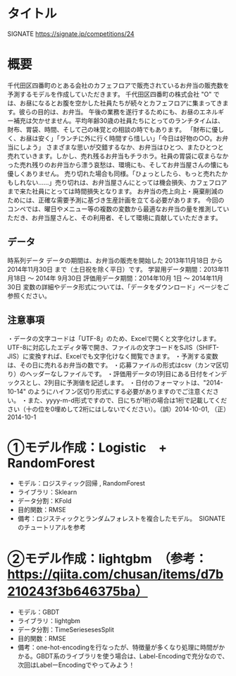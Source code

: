 # タイトル
SIGNATE 
https://signate.jp/competitions/24

# 概要
千代田区四番町のとある会社のカフェフロアで販売されているお弁当の販売数を予測するモデルを作成していただきます。
千代田区四番町の株式会社 "O" では、お昼になるとお腹を空かした社員たちが続々とカフェフロアに集まってきます。彼らの目的は、お弁当。
午後の業務を遂行するためにも、お昼のエネルギー補充は欠かせません。平均年齢30歳の社員たちにとってのランチタイムは、財布、胃袋、時間、そして己の味覚との相談の時でもあります。
「財布に優しく、お昼は安く」「ランチに外に行く時間すら惜しい」「今日は好物の○○。お弁当にしよう」
さまざまな思いが交錯するなか、お弁当はひとつ、またひとつと売れていきます。しかし、売れ残るお弁当もチラホラ。社員の胃袋に収まらなかった売れ残りのお弁当から漂う哀愁は、環境にも、そしてお弁当屋さんの懐にも優しくありません。
売り切れた場合も同様。「ひょっとしたら、もっと売れたかもしれない……」売り切れは、お弁当屋さんにとっては機会損失、カフェフロアまで来た社員にとっては時間損失となります。
お弁当の売上向上・廃棄削減のためには、正確な需要予測に基づき生産計画を立てる必要があります。
今回のコンペでは、曜日やメニュー等の複数の変数から最適なお弁当の量を推測していただき、お弁当屋さんと、その利用者、そして環境に貢献していただきます。 
## データ
時系列データ
データの期間は、お弁当の販売を開始した 2013年11月18日 から 2014年11月30日 まで（土日祝を除く平日）です。
学習用データ期間：2013年11月18日 ～ 2014年 9月30日
評価用データ期間：2014年10月 1日 ～ 2014年11月30日
変数の詳細やデータ形式については、「データをダウンロード」ページをご参照ください。

## 注意事項
・データの文字コードは「UTF-8」のため、Excelで開くと文字化けします。​UTF-8に対応したエディタ等で開き、ファイルの文字コードを​SJIS（SHIFT-JIS）に変換すれば、Excelでも文字化けなく閲覧できます。
・予測する変数は、その日に売れるお弁当の数です。
・応募ファイルの形式はcsv（カンマ区切り）のヘッダーなしファイルです。
・評価用データの1列目にある日付をインデックスとし、2列目に予測値を記述します。
・日付のフォーマットは、"2014-10-14" のようにハイフン区切り形式にする必要がありますのでご注意ください。
・また、yyyy-m-d形式ですので、日にちが1桁の場合は1桁で記載してください（十の位を0埋めして2桁にはしないでください）。（誤）2014-10-01, （正）2014-10-1

# ①モデル作成：Logistic　+ RandomForest
- モデル：ロジスティック回帰 , RandomForest 
- ライブラリ：Sklearn
- データ分割：KFold
- 目的関数：RMSE 
- 備考：ロジスティックとランダムフォレストを複合したモデル。　SIGNATEのチュートリアルを参考

# ②モデル作成：lightgbm　（参考：https://qiita.com/chusan/items/d7b210243f3b646375ba）
- モデル：GBDT
- ライブラリ：lightgbm
- データ分割：TimeSeriesesesSplit
- 目的関数：RMSE
- 備考：one-hot-encodingを行なったが、特徴量が多くなり処理に時間がかかる。GBDT系のライブラリを使う場合は、Label-Encodingで充分なので、次回はLabelーEncodingでやってみよう！
